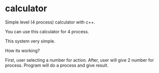 # calculator
  Simple level (4 process) calculator with c++.


You can use this calculator for 4 process.

This system very simple. 



How its working?

First, user selecting a number for action.
After, user will give 2 number for process.
Program will do a process and give result.

